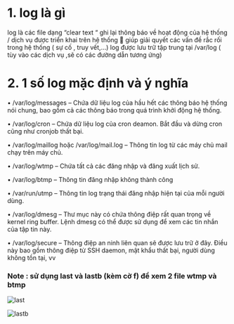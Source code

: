 # 1.	log là gì
log là các file dạng “clear text “ ghi lại thông báo về hoạt động của hệ thống / dịch vụ được triển khai trên hệ thống
	giúp giải quyết các vấn đề rắc rối trong hệ thống ( sự cố , truy vết,…)
log được lưu trữ tập trung tại /var/log	( tùy vào các dịch vụ ,sẽ có các đường dẫn tương ứng)

# 2.	1 số log mặc định và ý nghĩa
•	/var/log/messages – Chứa dữ liệu log của hầu hết các thông báo hệ thống nói chung, bao gồm cả các thông báo trong quá trình khởi động hệ thống.

•	/var/log/cron – Chứa dữ liệu log của cron deamon. Bắt đầu và dừng cron cũng như cronjob thất bại.

•	/var/log/maillog hoặc /var/log/mail.log – Thông tin log từ các máy chủ mail chạy trên máy chủ.

•	/var/log/wtmp – Chứa tất cả các đăng nhập và đăng xuất lịch sử.

•	/var/log/btmp – Thông tin đăng nhập không thành công

•	/var/run/utmp – Thông tin log trạng thái đăng nhập hiện tại của mỗi người dùng.

•	/var/log/dmesg – Thư mục này có chứa thông điệp rất quan trọng về kernel ring buffer. Lệnh dmesg có thể được sử dụng để xem các tin nhắn của tập tin này.

•	/var/log/secure – Thông điệp an ninh liên quan sẽ được lưu trữ ở đây. Điều này bao gồm thông điệp từ SSH daemon, mật khẩu thất bại, người dùng không tồn tại, vv





### Note	:  sử dụng last  và lastb (kèm cờ f) để xem 2 file wtmp và btmp

 ![last](https://github.com/PhamKhahn/Tong-hop-Note/blob/master/Log/2.%20Log%2CSyslog/img/9.png)

 ![lastb](https://github.com/PhamKhahn/Tong-hop-Note/blob/master/Log/2.%20Log%2CSyslog/img/10.png)
 


